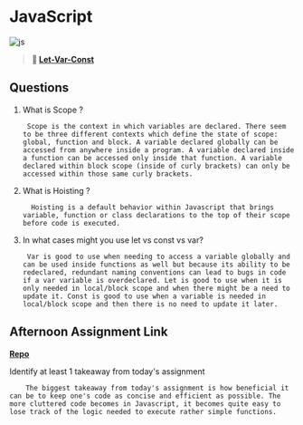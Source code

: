 # JavaScript

![js](https://bcw.blob.core.windows.net/public/img/courses/js.gif)

> **📖 [Let-Var-Const](https://codeworksacademy.com/fs-student-guide/resources/wk2/01-Let-Var-Const)**

## Questions

1. What is Scope ?

        Scope is the context in which variables are declared. There seem to be three different contexts which define the state of scope: global, function and block. A variable declared globally can be accessed from anywhere inside a program. A variable declared inside a function can be accessed only inside that function. A variable declared within block scope (inside of curly brackets) can only be accessed within those same curly brackets.

2. What is Hoisting ?

         Hoisting is a default behavior within Javascript that brings variable, function or class declarations to the top of their scope before code is executed.

3. In what cases might you use let vs const vs var?

        Var is good to use when needing to access a variable globally and can be used inside functions as well but because its ability to be redeclared, redundant naming conventions can lead to bugs in code if a var variable is overdeclared. Let is good to use when it is only needed in local/block scope and when there might be a need to update it. Const is good to use when a variable is needed in local/block scope and then there is no need to update it later.

## Afternoon Assignment Link

**[Repo](https://github.com/DerekBelloni/Scoreboard)**

Identify at least 1 takeaway from today's assignment

        The biggest takeaway from today's assignment is how beneficial it can be to keep one's code as concise and efficient as possible. The more cluttered code becomes in Javascript, it becomes quite easy to lose track of the logic needed to execute rather simple functions.